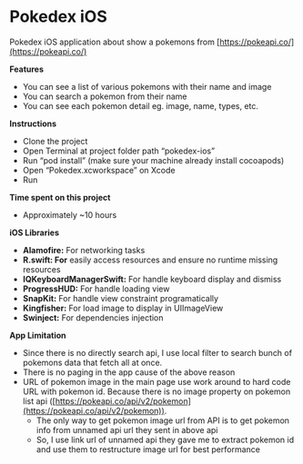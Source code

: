 # Pokedex iOS

Pokedex iOS application about show a pokemons from [https://pokeapi.co/](https://pokeapi.co/) 

**Features**

- You can see a list of various pokemons with their name and image
- You can search a pokemon from their name
- You can see each pokemon detail eg. image, name, types, etc.

**Instructions**

- Clone the project
- Open Terminal at project folder path “pokedex-ios”
- Run “pod install” (make sure your machine already install cocoapods)
- Open “Pokedex.xcworkspace” on Xcode
- Run

**Time spent on this project**

- Approximately ~10 hours

**iOS Libraries**

- **Alamofire:** For networking tasks
- **R.swift: For** easily access resources and ensure no runtime missing resources
- **IQKeyboardManagerSwift:** For handle keyboard display and dismiss
- **ProgressHUD:** For handle loading view
- **SnapKit:** For handle view constraint programatically
- **Kingfisher:** For load image to display in UIImageView
- **Swinject:** For dependencies injection

**App Limitation**

- Since there is no directly search api, I use local filter to search bunch of pokemons data that fetch all at once.
- There is no paging in the app cause of the above reason
- URL of pokemon image in the main page use work around to hard code URL with pokemon id. Because there is no image property on pokemon list api ([https://pokeapi.co/api/v2/pokemon](https://pokeapi.co/api/v2/pokemon)).
    - The only way to get pokemon image url from API is to get pokemon info from unnamed api url they sent in above api
    - So, I use link url of unnamed api they gave me to extract pokemon id and use them to restructure image url for best performance
